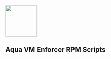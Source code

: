 <img src="https://avatars3.githubusercontent.com/u/12783832?s=200&v=4" height="100" width="100" />

## Aqua VM Enforcer RPM Scripts